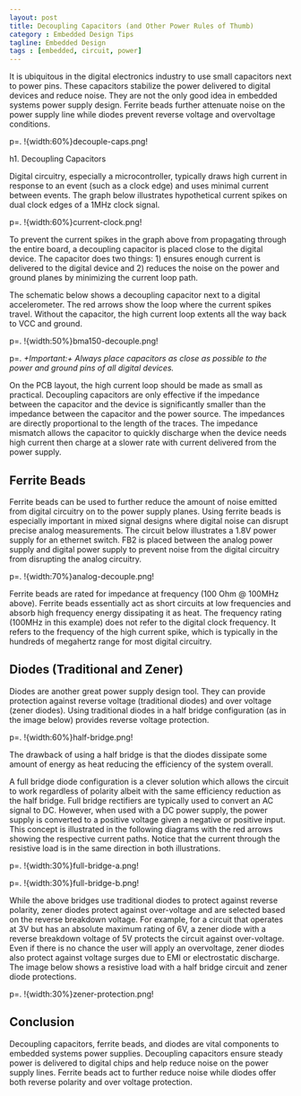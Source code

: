 ```yaml
---
layout: post
title: Decoupling Capacitors (and Other Power Rules of Thumb)
category : Embedded Design Tips
tagline: Embedded Design
tags : [embedded, circuit, power]
---
```


It is ubiquitous in the digital electronics industry to use small capacitors next to power pins.  These capacitors stabilize the power delivered to digital devices and reduce noise.  They are not the only good idea in embedded systems power supply design.  Ferrite beads further attenuate noise on the power supply line while diodes prevent reverse voltage and overvoltage conditions.

p=. !{width:60%}decouple-caps.png!

h1. Decoupling Capacitors

Digital circuitry, especially a microcontroller, typically draws high current in response to an event (such as a clock edge) and uses minimal current between events.  The graph below illustrates hypothetical current spikes on dual clock edges of a 1MHz clock signal.

p=. !{width:60%}current-clock.png!

To prevent the current spikes in the graph above from propagating through the entire board, a decoupling capacitor is placed close to the digital device.  The capacitor does two things:  1) ensures enough current is delivered to the digital device and 2) reduces the noise on the power and ground planes by minimizing the current loop path. 

The schematic below shows a decoupling capacitor next to a digital accelerometer.  The red arrows show the loop where the current spikes travel.  Without the capacitor, the high current loop extents all the way back to VCC and ground.

p=. !{width:50%}bma150-decouple.png!

p=. *_+Important:+_* _Always place capacitors as close as possible to the power and ground pins of all digital devices._

On the PCB layout, the high current loop should be made as small as practical.  Decoupling capacitors are only effective if the impedance between the capacitor and the device is significantly smaller than the impedance between the capacitor and the power source.  The impedances are directly proportional to the length of the traces.  The impedance mismatch allows the capacitor to quickly discharge when the device needs high current then charge at a slower rate with current delivered from the power supply.

## Ferrite Beads

Ferrite beads can be used to further reduce the amount of noise emitted from digital circuitry on to the power supply planes.  Using ferrite beads is especially important in mixed signal designs where digital noise can disrupt precise analog measurements.  The circuit below illustrates a 1.8V power supply for an ethernet switch.  FB2 is placed between the analog power supply and digital power supply to prevent noise from the digital circuitry from disrupting the analog circuitry.  

p=. !{width:70%}analog-decouple.png!

Ferrite beads are rated for impedance at frequency (100 Ohm @ 100MHz above).  Ferrite beads essentially act as short circuits at low frequencies and absorb high frequency energy dissipating it as heat.  The frequency rating (100MHz in this example) does not refer to the digital clock frequency.  It refers to the frequency of the high current spike, which is typically in the hundreds of megahertz range for most digital circuitry.

## Diodes (Traditional and Zener)

Diodes are another great power supply design tool.  They can provide protection against reverse voltage (traditional diodes) and over voltage (zener diodes).  Using traditional diodes in a half bridge configuration (as in the image below) provides reverse voltage protection.

p=. !{width:60%}half-bridge.png!

The drawback of using a half bridge is that the diodes dissipate some amount of energy as heat reducing the efficiency of the system overall.  

A full bridge diode configuration is a clever solution which allows the circuit to work regardless of polarity albeit with the same efficiency reduction as the half bridge.  Full bridge rectifiers are typically used to convert an AC signal to DC.  However, when used with a DC power supply, the power supply is converted to a positive voltage given a negative or positive input.  This concept is illustrated in the following diagrams with the red arrows showing the respective current paths.  Notice that the current through the resistive load is in the same direction in both illustrations.

p=. !{width:30%}full-bridge-a.png!

p=. !{width:30%}full-bridge-b.png!

While the above bridges use traditional diodes to protect against reverse polarity, zener diodes protect against over-voltage and are selected based on the reverse breakdown voltage.  For example, for a circuit that operates at 3V but has an absolute maximum rating of 6V, a zener diode with a reverse breakdown voltage of 5V protects the circuit against over-voltage.  Even if there is no chance the user will apply an overvoltage, zener diodes also protect against voltage surges due to EMI or electrostatic discharge.  The image below shows a resistive load with a half bridge circuit and zener diode protections.

p=. !{width:30%}zener-protection.png!

## Conclusion

Decoupling capacitors, ferrite beads, and diodes are vital components to embedded systems power supplies.  Decoupling capacitors ensure steady power is delivered to digital chips and help reduce noise on the power supply lines.  Ferrite beads act to further reduce noise while diodes offer both reverse polarity and over voltage protection.


